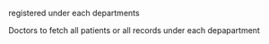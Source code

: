 registered under each departments

Doctors to fetch all patients or all records under each depapartment
